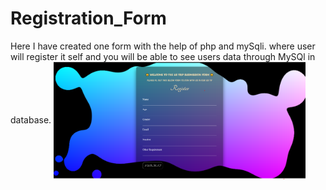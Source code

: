 # Registration_Form
Here I have created one form with the help of php and mySqli. where user will register it self and you will be able to see users data through MySQl in database.
<img align="center" src="./form.png" width="80%"/>